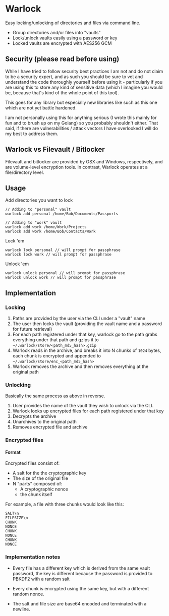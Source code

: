 # Warlock

Easy locking/unlocking of directories and files via command line.

- Group directories and/or files into "vaults"
- Lock/unlock vaults easily using a password or key
- Locked vaults are encrypted with AES256 GCM

## Security (please read before using)

While I have tried to follow security best practices I am not and do not claim to be a security expert, and as such you should be sure to vet and understand the code thoroughly yourself before using it - particularly if you are using this to store any kind of sensitive data (which I imagine you would be, because that's kind of the whole point of this tool).

This goes for any library but especially new libraries like such as this one which are not yet battle hardened.

I am not personally using this for anything serious (I wrote this mainly for fun and to brush up on my Golang) so you probably shouldn't either. That said, if there are vulnerabilities / attack vectors I have overlooked I will do my best to address them.

## Warlock vs Filevault / Bitlocker

Filevault and bitlocker are provided by OSX and Windows, respectively, and are volume-level encryption tools.
In contrast, Warlock operates at a file/directory level.

## Usage

Add directories you want to lock

```
// Adding to "personal" vault
warlock add personal /home/Bob/Documents/Passports

// Adding to "work" vault
warlock add work /home/Work/Projects
warlock add work /home/Bob/Contacts/Work
```

Lock 'em

```
warlock lock personal // will prompt for passphrase
warlock lock work // will prompt for passphrase
```

Unlock 'em

```
warlock unlock personal // will prompt for passphrase
warlock unlock work // will prompt for passphrase
```

## Implementation

### Locking

1. Paths are provided by the user via the CLI under a "vault" name
2. The user then locks the vault (providing the vault name and a password for future retrieval)
3. For each path registered under that key, warlock go to the path grabs everything under that path and gzips it to `~/.warlock/store/<path_md5_hash>.gzip`
4. Warlock reads in the archive, and breaks it into N chunks of `1024` bytes, each chunk is encrypted and appended to `~/.warlock/store/enc_<path_md5_hash>`
5. Warlock removes the archive and then removes everything at the original path

### Unlocking

Basically the same process as above in reverse.

1. User provides the name of the vault they wish to unlock via the CLI.
2. Warlock looks up encrypted files for each path registered under that key
3. Decrypts the archive
4. Unarchives to the original path
5. Removes encrypted file and archive

### Encrypted files

#### Format

Encrypted files consist of:

- A salt for the the cryptographic key
- The size of the original file
- N "parts" composed of:
  - A cryptographic nonce
  - the chunk itself

For example, a file with three chunks would look like this:

```
SALT\n
FILESIZE\n
CHUNK
NONCE
CHUNK
NONCE
CHUNK
NONCE
```

### Implementation notes

- Every file has a different key which is derived from the same vault password,
  the key is different because the password is provided to PBKDF2 with a random salt

- Every chunk is encrypted using the same key, but with a different random nonce.

- The salt and file size are base64 encoded and terminated with a newline.

